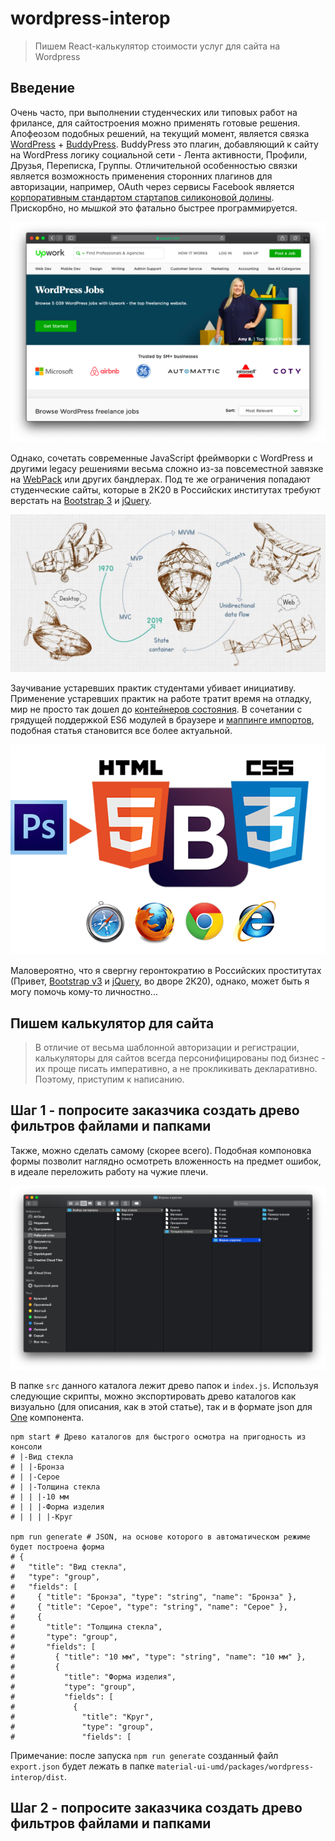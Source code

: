 # wordpress-interop

> Пишем React-калькулятор стоимости услуг для сайта на Wordpress

## Введение

Очень часто, при выполнении студенческих или типовых работ на фрилансе, для сайтостроения можно применять готовые решения. Апофеозом подобных решений, на текущий момент, является связка [WordPress](https://ru.wordpress.org/) + [BuddyPress](https://buddypress.org/). BuddyPress это плагин, добавляющий к сайту на WordPress логику социальной сети - Лента активности, Профили, Друзья, Переписка, Группы. Отличительной особенностью связки является возможность применения сторонних плагинов для авторизации, например, OAuth через сервисы Facebook является [корпоративным стандартом стартапов силиконовой долины](https://www.upwork.com/freelance-jobs/wordpress/). Прискорбно, но *мышкой* это фатально быстрее программируется.

![upwork](../../assets/img/upwork.png)

Однако, сочетать современные JavaScript фреймворки с WordPress и другими legacy решениями весьма сложно из-за повсеместной завязке на [WebPack](https://webpack.js.org/) или других бандлерах. Под те же ограничения попадают студенческие сайты, которые в 2К20 в Российских институтах требуют верстать на [Bootstrap 3](https://getbootstrap.com/docs/3.4/) и [jQuery](https://jquery.com/).

![state-evolution](../../assets/img/app-state-evo.png)

Заучивание устаревших практик студентами убивает инициативу. Применение устаревших практик на работе тратит время на отладку, мир не просто так дошел до [контейнеров состояния](https://reactjs.org/docs/hooks-state.html). В сочетании с грядущей поддержкой ES6 модулей в браузере и [маппинге импортов](https://github.com/WICG/import-maps), подобная статья становится все более актуальной.

![bootstrap-jquery](../../assets/img/bootstrap-jquery.png)

Маловероятно, что я свергну геронтократию в Российских проститутах (Привет, [Bootstrap v3](https://getbootstrap.com/docs/3.4/) и [jQuery](https://jquery.com/), во дворе 2К20), однако, может быть я могу помочь кому-то личностно...

## Пишем калькулятор для сайта

> В отличие от весьма шаблонной авторизации и регистрации, калькуляторы для сайтов всегда персонифицированы под бизнес - их проще писать императивно, а не прокликивать декларативно. Поэтому, приступим к написанию.

## Шаг 1 - попросите заказчика создать древо фильтров файлами и папками

Также, можно сделать самому (скорее всего). Подобная компоновка формы позволит наглядно осмотреть вложенность на предмет ошибок, в идеале переложить работу на чужие плечи.

![wordpress-integration](../../assets/img/wordpress-integration.png)

В папке `src` данного каталога лежит древо папок и `index.js`. Используя следующие скрипты, можно экспортировать древо каталогов как визуально (для описания, как в этой статье), так и в формате json для [One](https://github.com/tripolskypetr/material-ui-umd/blob/master/packages/form-generator-app/STUDENTS.md) компонента.

```
npm start # Древо каталогов для быстрого осмотра на пригодность из консоли
# |-Вид стекла
# | |-Бронза
# | |-Серое
# | |-Толщина стекла
# | | |-10 мм
# | | |-Форма изделия
# | | | |-Круг

npm run generate # JSON, на основе которого в автоматическом режиме будет построена форма
# {
#   "title": "Вид стекла",
#   "type": "group",
#   "fields": [
#     { "title": "Бронза", "type": "string", "name": "Бронза" },
#     { "title": "Серое", "type": "string", "name": "Серое" },
#     {
#       "title": "Толщина стекла",
#       "type": "group",
#       "fields": [
#         { "title": "10 мм", "type": "string", "name": "10 мм" },
#         {
#           "title": "Форма изделия",
#           "type": "group",
#           "fields": [
#             {
#               "title": "Круг",
#               "type": "group",
#               "fields": [
```

Примечание: после запуска `npm run generate` созданный файл `export.json` будет лежать в папке `material-ui-umd/packages/wordpress-interop/dist`.

## Шаг 2 - попросите заказчика создать древо фильтров файлами и папками
